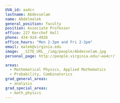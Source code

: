 ```yaml
---
UVA_id: aa4cr
lastname: Abdesselam
name: Abdelmalek
general_position: faculty
position: Associate Professor
office: 227 Kerchof Hall
phone: 434-924-4926
office_hours: "Mon 2-3pm and Fri 2-3pm"
email: malek@virginia.edu
image: __SITE_URL__/img/people/Abdesselam.jpg
personal_page: http://people.virginia.edu/~aa4cr/

areas:
  - Mathematical Physics, Applied Mathematics
  - Probability, Combinatorics
grad_general_areas:
  - analysis
grad_special_areas:
  - math_physics
---
```


